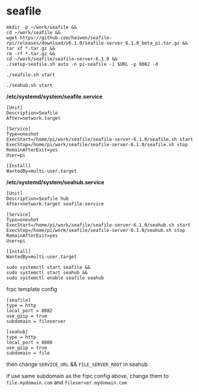 seafile
===

```
mkdir -p ~/work/seafile &&
cd ~/work/seafile &&
wget https://github.com/haiwen/seafile-rpi/releases/download/v6.1.0/seafile-server_6.1.0_beta_pi.tar.gz &&
tar xf *.tar.gz &&
rm -rf *.tar.gz &&
cd ~/work/seafile/seafile-server-6.1.0 &&
./setup-seafile.sh auto -n pi-seafile -i $URL -p 8082 -d 
```

```
./seafile.sh start 
```

```
./seahub.sh start
```

**/etc/systemd/system/seafile.service**

```
[Unit]
Description=Seafile
After=network.target

[Service]
Type=oneshot
ExecStart=/home/pi/work/seafile/seafile-server-6.1.0/seafile.sh start
ExecStop=/home/pi/work/seafile/seafile-server-6.1.0/seafile.sh stop
RemainAfterExit=yes
User=pi

[Install]
WantedBy=multi-user.target
```

**/etc/systemd/system/seahub.service**

```
[Unit]
Description=Seafile hub
After=network.target seafile.service

[Service]
Type=oneshot
ExecStart=/home/pi/work/seafile/seafile-server-6.1.0/seahub.sh start
ExecStop=/home/pi/work/seafile/seafile-server-6.1.0/seahub.sh stop
RemainAfterExit=yes
User=pi

[Install]
WantedBy=multi-user.target
```

```
sudo systemctl start seafile &&
sudo systemctl start seahub &&
sudo systemctl enable seafile seahub 
```

frpc template config

```
[seafile]
type = http
local_port = 8082
use_gzip = true
subdomain = fileserver

[seahub]
type = http
local_port = 8000
use_gzip = true
subdomain = file
```

then change `SERVICE_URL` && `FILE_SERVER_ROOT` in seahub

if use same subdomain as the frpc config above, change them to `file.mydomain.com` and `fileserver.mydomain.com`

